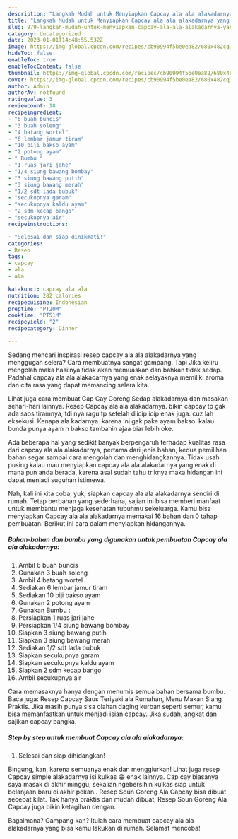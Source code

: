 ```yaml
---
description: "Langkah Mudah untuk Menyiapkan Capcay ala ala alakadarnya yang Menggugah Selera"
title: "Langkah Mudah untuk Menyiapkan Capcay ala ala alakadarnya yang Menggugah Selera"
slug: 979-langkah-mudah-untuk-menyiapkan-capcay-ala-ala-alakadarnya-yang-menggugah-selera
category: Uncategorized
date: 2023-01-01T14:48:55.532Z
image: https://img-global.cpcdn.com/recipes/cb90994f5be0ea82/680x482cq70/capcay-ala-ala-alakadarnya-foto-resep-utama.jpg
hideToc: false
enableToc: true
enableTocContent: false
thumbnail: https://img-global.cpcdn.com/recipes/cb90994f5be0ea82/680x482cq70/capcay-ala-ala-alakadarnya-foto-resep-utama.jpg
cover: https://img-global.cpcdn.com/recipes/cb90994f5be0ea82/680x482cq70/capcay-ala-ala-alakadarnya-foto-resep-utama.jpg
author: Admin
authorAv: notfound
ratingvalue: 3
reviewcount: 18
recipeingredient:
- "6 buah buncis"
- "3 buah soleng"
- "4 batang wortel"
- "6 lembar jamur tiram"
- "10 biji bakso ayam"
- "2 potong ayam"
- " Bumbu "
- "1 ruas jari jahe"
- "1/4 siung bawang bombay"
- "3 siung bawang putih"
- "3 siung bawang merah"
- "1/2 sdt lada bubuk"
- "secukupnya garam"
- "secukupnya kaldu ayam"
- "2 sdm kecap bango"
- "secukupnya air"
recipeinstructions:

- "Selesai dan siap dinikmati!"
categories:
- Resep
tags:
- capcay
- ala
- ala

katakunci: capcay ala ala 
nutrition: 282 calories
recipecuisine: Indonesian
preptime: "PT20M"
cooktime: "PT51M"
recipeyield: "2"
recipecategory: Dinner

---
```



Sedang mencari inspirasi resep capcay ala ala alakadarnya yang menggugah selera? Cara membuatnya sangat gampang. Tapi Jika keliru mengolah maka hasilnya tidak akan memuaskan dan bahkan tidak sedap. Padahal capcay ala ala alakadarnya yang enak selayaknya memiliki aroma dan cita rasa yang dapat memancing selera kita.


Lihat juga cara membuat Cap Cay Goreng Sedap alakadarnya dan masakan sehari-hari lainnya. Resep Capcay ala ala alakadarnya. bikin capcay tp gak ada saos tiramnya, tdi nya ragu tp setelah diicip icip enak juga. cuz lah eksekusi. Kenapa ala kadarnya. karena ini gak pake ayam bakso. kalau bunda punya ayam n bakso tambahin ajaa biar lebih oke.

Ada beberapa hal yang sedikit banyak berpengaruh terhadap kualitas rasa dari capcay ala ala alakadarnya, pertama dari jenis bahan, kedua pemilihan bahan segar sampai cara mengolah dan menghidangkannya. Tidak usah pusing kalau mau menyiapkan capcay ala ala alakadarnya yang enak di mana pun anda berada, karena asal sudah tahu triknya maka hidangan ini dapat menjadi suguhan istimewa.


Nah, kali ini kita coba, yuk, siapkan capcay ala ala alakadarnya sendiri di rumah. Tetap berbahan yang sederhana, sajian ini bisa memberi manfaat untuk membantu menjaga kesehatan tubuhmu sekeluarga. Kamu bisa menyiapkan Capcay ala ala alakadarnya memakai 16 bahan dan 0 tahap pembuatan. Berikut ini cara dalam menyiapkan hidangannya.

<!--inarticleads1-->

##### Bahan-bahan dan bumbu yang digunakan untuk pembuatan Capcay ala ala alakadarnya:

1. Ambil 6 buah buncis
1. Gunakan 3 buah soleng
1. Ambil 4 batang wortel
1. Sediakan 6 lembar jamur tiram
1. Sediakan 10 biji bakso ayam
1. Gunakan 2 potong ayam
1. Gunakan  Bumbu :
1. Persiapkan 1 ruas jari jahe
1. Persiapkan 1/4 siung bawang bombay
1. Siapkan 3 siung bawang putih
1. Siapkan 3 siung bawang merah
1. Sediakan 1/2 sdt lada bubuk
1. Siapkan secukupnya garam
1. Siapkan secukupnya kaldu ayam
1. Siapkan 2 sdm kecap bango
1. Ambil secukupnya air


Cara memasaknya hanya dengan menumis semua bahan bersama bumbu. Baca juga: Resep Capcay Saus Teriyaki ala Rumahan, Menu Makan Siang Praktis. Jika masih punya sisa olahan daging kurban seperti semur, kamu bisa memanfaatkan untuk menjadi isian capcay. Jika sudah, angkat dan sajikan capcay bangka. 

<!--inarticleads2-->

##### Step by step untuk membuat Capcay ala ala alakadarnya:


1. Selesai dan siap dihidangkan!

Bingung, kan, karena semuanya enak dan menggiurkan! Lihat juga resep Capcay simple alakadarnya isi kulkas 😁 enak lainnya. Cap cay biasanya saya masak di akhir minggu, sekalian ngebersihin kulkas siap untuk belanjaan baru di akhir pekan.. Resep Soun Goreng Ala Capcay bisa dibuat secepat kilat. Tak hanya praktis dan mudah dibuat, Resep Soun Goreng Ala Capcay juga bikin ketagihan dengan. 

Bagaimana? Gampang kan? Itulah cara membuat capcay ala ala alakadarnya yang bisa kamu lakukan di rumah. Selamat mencoba!
